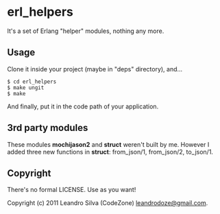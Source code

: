 # erl_helpers

It's a set of Erlang "helper" modules, nothing any more.

## Usage

Clone it inside your project (maybe in "deps" directory), and...

    $ cd erl_helpers
    $ make ungit
    $ make

And finally, put it in the code path of your application.

## 3rd party modules

These modules __mochijason2__ and __struct__ weren't built by me. However I added three new functions in __struct__: from_json/1, from_json/2, to_json/1.

## Copyright

There's no formal LICENSE. Use as you want!

Copyright (c) 2011 Leandro Silva (CodeZone) <leandrodoze@gmail.com>.
